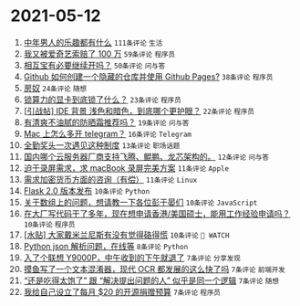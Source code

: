 # 2021-05-12

1. [中年男人的乐趣都有什么](https://www.v2ex.com/t/776398) `111条评论` `生活`
1. [我又被爱奇艺索赔了 100 万](https://www.v2ex.com/t/776461) `59条评论` `程序员`
1. [相互宝有必要继续开吗？](https://www.v2ex.com/t/776375) `50条评论` `问与答`
1. [Github 如何创建一个隐藏的仓库并使用 Github Pages?](https://www.v2ex.com/t/776373) `38条评论` `程序员`
1. [房奴](https://www.v2ex.com/t/776467) `24条评论` `随想`
1. [锁算力的显卡到底锁了什么？](https://www.v2ex.com/t/776478) `23条评论` `程序员`
1. [[引战帖] IDE 背景 浅色和暗色，到底哪个更护眼？](https://www.v2ex.com/t/776441) `22条评论` `程序员`
1. [有清爽不油腻的防晒霜推荐吗？](https://www.v2ex.com/t/776445) `19条评论` `问与答`
1. [Mac 上怎么多开 telegram？](https://www.v2ex.com/t/776440) `16条评论` `Telegram`
1. [全勤奖头一次遇见这种制度](https://www.v2ex.com/t/776415) `13条评论` `职场话题`
1. [国内哪个云服务器厂商支持飞腾、鲲鹏、龙芯架构的。](https://www.v2ex.com/t/776447) `12条评论` `问与答`
1. [迫于录屏需求，求 macBook 录屏完美方案](https://www.v2ex.com/t/776477) `11条评论` `Apple`
1. [需求加密货币方面的咨询（有偿）](https://www.v2ex.com/t/776408) `11条评论` `Linux`
1. [Flask 2.0 版本发布](https://www.v2ex.com/t/776474) `10条评论` `Python`
1. [关于数组上的问题，想请教一下各位彭于晏们](https://www.v2ex.com/t/776463) `10条评论` `JavaScript`
1. [在大厂写代码干了多年，现在想申请香港/美国硕士，能用工作经验申请吗？](https://www.v2ex.com/t/776457) `10条评论` `程序员`
1. [[水贴] 大家戴米兰尼斯有没有觉得硌得慌](https://www.v2ex.com/t/776414) `10条评论` ` WATCH`
1. [Python json 解析问题，在线等](https://www.v2ex.com/t/776427) `8条评论` `Python`
1. [入了个联想 Y9000P，中午收到的下午就退了](https://www.v2ex.com/t/776491) `7条评论` `分享发现`
1. [摸鱼写了一个文本混淆器，现代 OCR 都发展的这么快了吗](https://www.v2ex.com/t/776475) `7条评论` `前端开发`
1. [“还是吃得太饱了” 跟 “解决提出问题的人” 似乎是同一个逻辑](https://www.v2ex.com/t/776469) `7条评论` `随想`
1. [我给自己设立了每月 $20 的开源捐赠预算](https://www.v2ex.com/t/776462) `7条评论` `程序员`
